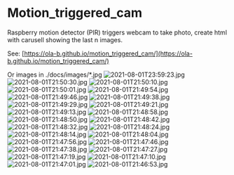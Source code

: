 # Motion_triggered_cam
Raspberry motion detector (PIR) triggers webcam to take photo, create html with carusell showing the last n images.

See: [https://ola-b.github.io/motion_triggered_cam/](https://ola-b.github.io/motion_triggered_cam/)


Or images in ./docs/images/*.jpg
![2021-08-01T23:59:23.jpg](https://github.com/Ola-B/motion_triggered_cam/blob/main/docs/images/2021-08-01T23:59:23.jpg "2021-08-01T23:59:23.jpg")
![2021-08-01T21:50:30.jpg](https://github.com/Ola-B/motion_triggered_cam/blob/main/docs/images/2021-08-01T21:50:30.jpg "2021-08-01T21:50:30.jpg")
![2021-08-01T21:50:10.jpg](https://github.com/Ola-B/motion_triggered_cam/blob/main/docs/images/2021-08-01T21:50:10.jpg "2021-08-01T21:50:10.jpg")
![2021-08-01T21:50:01.jpg](https://github.com/Ola-B/motion_triggered_cam/blob/main/docs/images/2021-08-01T21:50:01.jpg "2021-08-01T21:50:01.jpg")
![2021-08-01T21:49:54.jpg](https://github.com/Ola-B/motion_triggered_cam/blob/main/docs/images/2021-08-01T21:49:54.jpg "2021-08-01T21:49:54.jpg")
![2021-08-01T21:49:46.jpg](https://github.com/Ola-B/motion_triggered_cam/blob/main/docs/images/2021-08-01T21:49:46.jpg "2021-08-01T21:49:46.jpg")
![2021-08-01T21:49:38.jpg](https://github.com/Ola-B/motion_triggered_cam/blob/main/docs/images/2021-08-01T21:49:38.jpg "2021-08-01T21:49:38.jpg")
![2021-08-01T21:49:29.jpg](https://github.com/Ola-B/motion_triggered_cam/blob/main/docs/images/2021-08-01T21:49:29.jpg "2021-08-01T21:49:29.jpg")
![2021-08-01T21:49:21.jpg](https://github.com/Ola-B/motion_triggered_cam/blob/main/docs/images/2021-08-01T21:49:21.jpg "2021-08-01T21:49:21.jpg")
![2021-08-01T21:49:13.jpg](https://github.com/Ola-B/motion_triggered_cam/blob/main/docs/images/2021-08-01T21:49:13.jpg "2021-08-01T21:49:13.jpg")
![2021-08-01T21:48:58.jpg](https://github.com/Ola-B/motion_triggered_cam/blob/main/docs/images/2021-08-01T21:48:58.jpg "2021-08-01T21:48:58.jpg")
![2021-08-01T21:48:50.jpg](https://github.com/Ola-B/motion_triggered_cam/blob/main/docs/images/2021-08-01T21:48:50.jpg "2021-08-01T21:48:50.jpg")
![2021-08-01T21:48:42.jpg](https://github.com/Ola-B/motion_triggered_cam/blob/main/docs/images/2021-08-01T21:48:42.jpg "2021-08-01T21:48:42.jpg")
![2021-08-01T21:48:32.jpg](https://github.com/Ola-B/motion_triggered_cam/blob/main/docs/images/2021-08-01T21:48:32.jpg "2021-08-01T21:48:32.jpg")
![2021-08-01T21:48:24.jpg](https://github.com/Ola-B/motion_triggered_cam/blob/main/docs/images/2021-08-01T21:48:24.jpg "2021-08-01T21:48:24.jpg")
![2021-08-01T21:48:14.jpg](https://github.com/Ola-B/motion_triggered_cam/blob/main/docs/images/2021-08-01T21:48:14.jpg "2021-08-01T21:48:14.jpg")
![2021-08-01T21:48:04.jpg](https://github.com/Ola-B/motion_triggered_cam/blob/main/docs/images/2021-08-01T21:48:04.jpg "2021-08-01T21:48:04.jpg")
![2021-08-01T21:47:56.jpg](https://github.com/Ola-B/motion_triggered_cam/blob/main/docs/images/2021-08-01T21:47:56.jpg "2021-08-01T21:47:56.jpg")
![2021-08-01T21:47:46.jpg](https://github.com/Ola-B/motion_triggered_cam/blob/main/docs/images/2021-08-01T21:47:46.jpg "2021-08-01T21:47:46.jpg")
![2021-08-01T21:47:38.jpg](https://github.com/Ola-B/motion_triggered_cam/blob/main/docs/images/2021-08-01T21:47:38.jpg "2021-08-01T21:47:38.jpg")
![2021-08-01T21:47:27.jpg](https://github.com/Ola-B/motion_triggered_cam/blob/main/docs/images/2021-08-01T21:47:27.jpg "2021-08-01T21:47:27.jpg")
![2021-08-01T21:47:19.jpg](https://github.com/Ola-B/motion_triggered_cam/blob/main/docs/images/2021-08-01T21:47:19.jpg "2021-08-01T21:47:19.jpg")
![2021-08-01T21:47:10.jpg](https://github.com/Ola-B/motion_triggered_cam/blob/main/docs/images/2021-08-01T21:47:10.jpg "2021-08-01T21:47:10.jpg")
![2021-08-01T21:47:01.jpg](https://github.com/Ola-B/motion_triggered_cam/blob/main/docs/images/2021-08-01T21:47:01.jpg "2021-08-01T21:47:01.jpg")
![2021-08-01T21:46:53.jpg](https://github.com/Ola-B/motion_triggered_cam/blob/main/docs/images/2021-08-01T21:46:53.jpg "2021-08-01T21:46:53.jpg")
